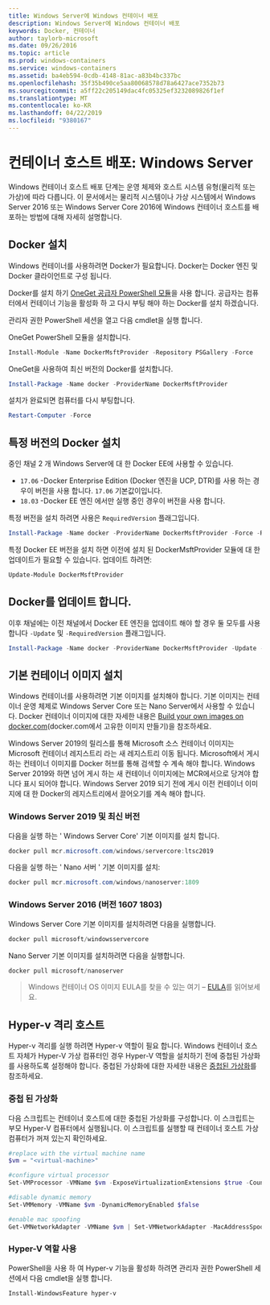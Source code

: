 ```yaml
---
title: Windows Server에 Windows 컨테이너 배포
description: Windows Server에 Windows 컨테이너 배포
keywords: Docker, 컨테이너
author: taylorb-microsoft
ms.date: 09/26/2016
ms.topic: article
ms.prod: windows-containers
ms.service: windows-containers
ms.assetid: ba4eb594-0cdb-4148-81ac-a83b4bc337bc
ms.openlocfilehash: 35f35b490ce5aa80068578d78a6427ace7352b73
ms.sourcegitcommit: a5ff22c205149dac4fc05325ef3232089826f1ef
ms.translationtype: MT
ms.contentlocale: ko-KR
ms.lasthandoff: 04/22/2019
ms.locfileid: "9380167"
---
```

# <a name="container-host-deployment-windows-server"></a>컨테이너 호스트 배포: Windows Server

Windows 컨테이너 호스트 배포 단계는 운영 체제와 호스트 시스템 유형(물리적 또는 가상)에 따라 다릅니다. 이 문서에서는 물리적 시스템이나 가상 시스템에서 Windows Server 2016 또는 Windows Server Core 2016에 Windows 컨테이너 호스트를 배포하는 방법에 대해 자세히 설명합니다.

## <a name="install-docker"></a>Docker 설치

Windows 컨테이너를 사용하려면 Docker가 필요합니다. Docker는 Docker 엔진 및 Docker 클라이언트로 구성 됩니다.

Docker를 설치 하기 [OneGet 공급자 PowerShell 모듈](https://github.com/OneGet/MicrosoftDockerProvider)을 사용 합니다. 공급자는 컴퓨터에서 컨테이너 기능을 활성화 하 고 다시 부팅 해야 하는 Docker를 설치 하겠습니다.

관리자 권한 PowerShell 세션을 열고 다음 cmdlet을 실행 합니다.

OneGet PowerShell 모듈을 설치합니다.

```PowerShell
Install-Module -Name DockerMsftProvider -Repository PSGallery -Force
```

OneGet을 사용하여 최신 버전의 Docker를 설치합니다.

```PowerShell
Install-Package -Name docker -ProviderName DockerMsftProvider
```

설치가 완료되면 컴퓨터를 다시 부팅합니다.

```PowerShell
Restart-Computer -Force
```

## <a name="install-a-specific-version-of-docker"></a>특정 버전의 Docker 설치

중인 채널 2 개 Windows Server에 대 한 Docker EE에 사용할 수 있습니다.

* `17.06` -Docker Enterprise Edition (Docker 엔진을 UCP, DTR)를 사용 하는 경우이 버전을 사용 합니다. `17.06` 기본값이입니다.
* `18.03` -Docker EE 엔진 에서만 실행 중인 경우이 버전을 사용 합니다.

특정 버전을 설치 하려면 사용은 `RequiredVersion` 플래그입니다.

```PowerShell
Install-Package -Name docker -ProviderName DockerMsftProvider -Force -RequiredVersion 18.03
```

특정 Docker EE 버전을 설치 하면 이전에 설치 된 DockerMsftProvider 모듈에 대 한 업데이트가 필요할 수 있습니다. 업데이트 하려면:

```PowerShell
Update-Module DockerMsftProvider
```

## <a name="update-docker"></a>Docker를 업데이트 합니다.

이후 채널에는 이전 채널에서 Docker EE 엔진을 업데이트 해야 할 경우 둘 모두를 사용 합니다 `-Update` 및 `-RequiredVersion` 플래그입니다.

```PowerShell
Install-Package -Name docker -ProviderName DockerMsftProvider -Update -Force -RequiredVersion 18.03
```

## <a name="install-base-container-images"></a>기본 컨테이너 이미지 설치

Windows 컨테이너를 사용하려면 기본 이미지를 설치해야 합니다. 기본 이미지는 컨테이너 운영 체제로 Windows Server Core 또는 Nano Server에서 사용할 수 있습니다. Docker 컨테이너 이미지에 대한 자세한 내용은 [Build your own images on docker.com](https://docs.docker.com/engine/tutorials/dockerimages/)(docker.com에서 고유한 이미지 만들기)을 참조하세요.

Windows Server 2019의 릴리스를 통해 Microsoft 소스 컨테이너 이미지는 Microsoft 컨테이너 레지스트리 라는 새 레지스트리 이동 됩니다. Microsoft에서 게시 하는 컨테이너 이미지를 Docker 허브를 통해 검색할 수 계속 해야 합니다. Windows Server 2019와 하면 넘어 게시 하는 새 컨테이너 이미지에는 MCR에서으로 당겨야 합니다 표시 되어야 합니다. Windows Server 2019 되기 전에 게시 이전 컨테이너 이미지에 대 한 Docker의 레지스트리에서 끌어오기를 계속 해야 합니다.

### <a name="windows-server-2019-and-newer"></a>Windows Server 2019 및 최신 버전

다음을 실행 하는 ' Windows Server Core' 기본 이미지를 설치 합니다.

```PowerShell
docker pull mcr.microsoft.com/windows/servercore:ltsc2019
```

다음을 실행 하는 ' Nano 서버 ' 기본 이미지를 설치:

```PowerShell
docker pull mcr.microsoft.com/windows/nanoserver:1809
```

### <a name="windows-server-2016-versions-1607-1803"></a>Windows Server 2016 (버전 1607 1803)

Windows Server Core 기본 이미지를 설치하려면 다음을 실행합니다.

```PowerShell
docker pull microsoft/windowsservercore
```

Nano Server 기본 이미지를 설치하려면 다음을 실행합니다.

```PowerShell
docker pull microsoft/nanoserver
```

> Windows 컨테이너 OS 이미지 EULA를 찾을 수 있는 여기 – [EULA](../images-eula.md)를 읽어보세요.

## <a name="hyper-v-isolation-host"></a>Hyper-v 격리 호스트

Hyper-v 격리를 실행 하려면 Hyper-v 역할이 필요 합니다. Windows 컨테이너 호스트 자체가 Hyper-V 가상 컴퓨터인 경우 Hyper-V 역할을 설치하기 전에 중첩된 가상화를 사용하도록 설정해야 합니다. 중첩된 가상화에 대한 자세한 내용은 [중첩된 가상화](https://msdn.microsoft.com/en-us/virtualization/hyperv_on_windows/user_guide/nesting)를 참조하세요.

### <a name="nested-virtualization"></a>중첩 된 가상화

다음 스크립트는 컨테이너 호스트에 대한 중첩된 가상화를 구성합니다. 이 스크립트는 부모 Hyper-V 컴퓨터에서 실행됩니다. 이 스크립트를 실행할 때 컨테이너 호스트 가상 컴퓨터가 꺼져 있는지 확인하세요.

```PowerShell
#replace with the virtual machine name
$vm = "<virtual-machine>"

#configure virtual processor
Set-VMProcessor -VMName $vm -ExposeVirtualizationExtensions $true -Count 2

#disable dynamic memory
Set-VMMemory -VMName $vm -DynamicMemoryEnabled $false

#enable mac spoofing
Get-VMNetworkAdapter -VMName $vm | Set-VMNetworkAdapter -MacAddressSpoofing On
```

### <a name="enable-the-hyper-v-role"></a>Hyper-V 역할 사용

PowerShell을 사용 하 여 Hyper-v 기능을 활성화 하려면 관리자 권한 PowerShell 세션에서 다음 cmdlet을 실행 합니다.

```PowerShell
Install-WindowsFeature hyper-v
```
